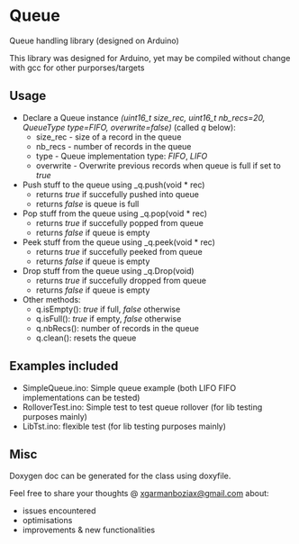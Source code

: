 # Queue
Queue handling library (designed on Arduino)

This library was designed for Arduino, yet may be compiled without change with gcc for other purporses/targets

## Usage

- Declare a Queue instance _(uint16_t size_rec, uint16_t nb_recs=20, QueueType type=FIFO, overwrite=false)_ (called _q_ below):
  - size_rec - size of a record in the queue
  - nb_recs - number of records in the queue
  - type - Queue implementation type: _FIFO_, _LIFO_
  - overwrite - Overwrite previous records when queue is full if set to _true_
- Push stuff to the queue using _q.push(void * rec)
  - returns _true_ if succefully pushed into queue
  - returns _false_ is queue is full
- Pop stuff from the queue using _q.pop(void * rec)
  - returns _true_ if succefully popped from queue
  - returns _false_ if queue is empty
- Peek stuff from the queue using _q.peek(void * rec)
  - returns _true_ if succefully peeked from queue
  - returns _false_ if queue is empty
- Drop stuff from the queue using _q.Drop(void)
  - returns _true_ if succefully dropped from queue
  - returns _false_ if queue is empty
- Other methods:
  - q.isEmpty(): _true_ if full, _false_ otherwise
  - q.isFull(): _true_ if empty, _false_ otherwise
  - q.nbRecs(): number of records in the queue
  - q.clean(): resets the queue

## Examples included

- SimpleQueue.ino: Simple queue example (both LIFO FIFO implementations can be tested)
- RolloverTest.ino: Simple test to test queue rollover (for lib testing purposes mainly)
- LibTst.ino: flexible test (for lib testing purposes mainly)

## Misc

Doxygen doc can be generated for the class using doxyfile.

Feel free to share your thoughts @ xgarmanboziax@gmail.com about:

- issues encountered
- optimisations
- improvements & new functionalities
